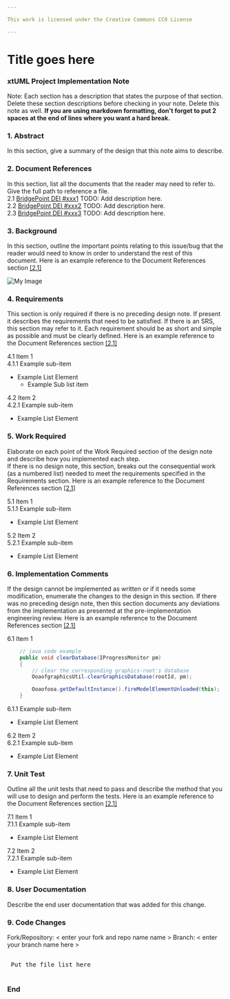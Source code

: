 ```yaml
---

This work is licensed under the Creative Commons CC0 License

---
```


# Title goes here
### xtUML Project Implementation Note

Note: Each section has a description that states the purpose of that section.
Delete these section descriptions before checking in your note.  Delete this
note as well. __If you are using markdown formatting, don't forget to put 2 
spaces at the end of lines where you want a hard break.__

### 1. Abstract

In this section, give a summary of the design that this note aims to
describe.

### 2. Document References

In this section, list all the documents that the reader may need to refer to.
Give the full path to reference a file.  
<a id="2.1"></a>2.1 [BridgePoint DEI #xxx1](https://support.onefact.net/issues/xxx1) TODO: Add description here.  
<a id="2.2"></a>2.2 [BridgePoint DEI #xxx2](https://support.onefact.net/issues/xxx2) TODO: Add description here.  
<a id="2.3"></a>2.3 [BridgePoint DEI #xxx3](https://support.onefact.net/issues/xxx3) TODO: Add description here.  

### 3. Background

In this section, outline the important points relating to this issue/bug that
the reader would need to know in order to understand the rest of this
document. Here is an example reference to the Document References section [[2.1]](#2.1)

![My Image](myimage.jpg)

### 4. Requirements

This section is only required if there is no preceding design note. 
If present it describes the requirements that need to be satisfied.  If there 
is an SRS, this section may refer to it.  Each requirement should be as short 
and simple as possible and must be clearly defined. Here is an example reference to the Document References section [[2.1]](#2.1)

4.1 Item 1  
4.1.1 Example sub-item
* Example List Element
  * Example Sub list item

4.2 Item 2  
4.2.1 Example sub-item
* Example List Element

### 5. Work Required

Elaborate on each point of the Work Required section of the design note and
describe how you implemented each step.  
If there is no design note, this section, breaks out the consequential work 
(as a numbered list) needed to meet the requirements specified in the 
Requirements section. Here is an example reference to the Document References section [[2.1]](#2.1)

5.1 Item 1  
5.1.1 Example sub-item
* Example List Element

5.2 Item 2  
5.2.1 Example sub-item
* Example List Element

### 6. Implementation Comments

If the design cannot be implemented as written or if it needs some modification,
enumerate the changes to the design in this section.  If there was no preceding
design note, then this section documents any deviations from the implementation
as presented at the pre-implementation engineering review. Here is an example reference to the Document References section [[2.1]](#2.1)

6.1 Item 1  
```java
    // java code example
    public void clearDatabase(IProgressMonitor pm) 
    {
        // clear the corresponding graphics-root's database
        OoaofgraphicsUtil.clearGraphicsDatabase(rootId, pm);

        Ooaofooa.getDefaultInstance().fireModelElementUnloaded(this);
    }
```
6.1.1 Example sub-item
* Example List Element

6.2 Item 2  
6.2.1 Example sub-item
* Example List Element

### 7. Unit Test

Outline all the unit tests that need to pass and describe the method that you
will use to design and perform the tests. Here is an example reference to the Document References section [[2.1]](#2.1)

7.1 Item 1  
7.1.1 Example sub-item
* Example List Element

7.2 Item 2  
7.2.1 Example sub-item
* Example List Element

### 8. User Documentation

Describe the end user documentation that was added for this change. 

### 9. Code Changes

Fork/Repository: < enter your fork and repo name name >
Branch: < enter your branch name here >

<pre>

 Put the file list here 

</pre>

### End

